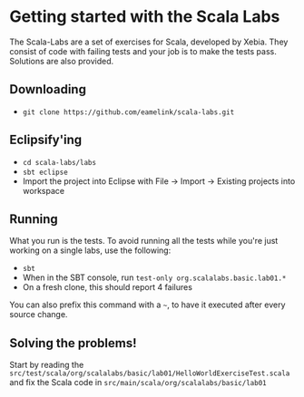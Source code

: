 Getting started with the Scala Labs
===================================

The Scala-Labs are a set of exercises for Scala, developed by Xebia. They consist of code with failing tests and your job is to make the tests pass. Solutions are also provided.

Downloading
-----------

 * `git clone https://github.com/eamelink/scala-labs.git`

Eclipsify'ing
-------------

 * `cd scala-labs/labs`
 * `sbt eclipse`
 * Import the project into Eclipse with File -> Import -> Existing projects into workspace

Running
-------

What you run is the tests. To avoid running all the tests while you're just working on a single labs, use the following:

 * `sbt`
 * When in the SBT console, run `test-only org.scalalabs.basic.lab01.*`
 * On a fresh clone, this should report 4 failures

You can also prefix this command with a `~`, to have it executed after every source change.

Solving the problems!
---------------------

Start by reading the `src/test/scala/org/scalalabs/basic/lab01/HelloWorldExerciseTest.scala` and fix the Scala code in `src/main/scala/org/scalalabs/basic/lab01`